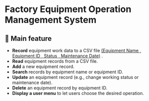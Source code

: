 # Factory Equipment Operation Management System

## 📌 Main feature 
- **Record** equipment work data to a CSV file <u> (Equipment Name , Equipment ID , Status , Maintenance Date)</u> . 
- **Read** equipment records from a CSV file.
- **Add** a new equipment record.
- **Search** records by equipment name or equipment ID.
- **Update** an equipment record (e.g., change working status or maintenance date).
- **Delete** an equipment record by equipment ID.
- **Display a user menu** to let users choose the desired operation.